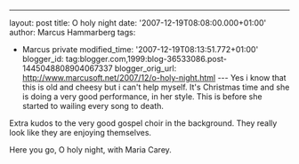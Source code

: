 ---
layout: post
title: O holy night
date: '2007-12-19T08:08:00.000+01:00'
author: Marcus Hammarberg
tags:
  - Marcus
private
modified_time: '2007-12-19T08:13:51.772+01:00'
blogger_id: tag:blogger.com,1999:blog-36533086.post-1445048808904067337
blogger_orig_url: http://www.marcusoft.net/2007/12/o-holy-night.html ---
Yes i know that this is old and cheesy but i can't help myself. It's
Christmas time and she is doing a very good performance, in her style.
This is before she started to wailing every song to death.

Extra kudos to the very good gospel choir in the background. They really
look like they are enjoying themselves.

Here you go, O holy night, with Maria Carey.

